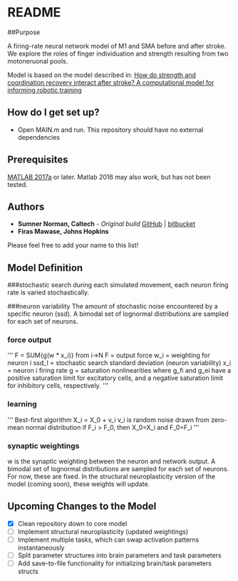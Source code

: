 # README #

##Purpose

A firing-rate neural network model of M1 and SMA before and after stroke. We explore the roles of finger individuation and strength resulting from two motoneruonal pools.

Model is based on the model described in: [How do strength and coordination recovery interact after stroke? A computational model for informing robotic training](http://ieeexplore.ieee.org/abstract/document/8009243/)

## How do I get set up? 

* Open MAIN.m and run. This repository should have no external dependencies

## Prerequisites

[MATLAB 2017a](https://www.mathworks.com/products/matlab.html) or later. Matlab 2016 may also work, but has not been tested.

## Authors

* **Sumner Norman, Caltech** - *Original build* [GitHub](https://github.com/sumner15) | [bitbucket](https://bitbucket.org/sumner15/)
* **Firas Mawase, Johns Hopkins** 

Please feel free to add your name to this list!

## Model Definition

###stochastic search
during each simulated movement, each neuron firing rate is varied stochastically. 

###neuron variability
The amount of stochastic noise encountered by a specific neuron (ssd). A bimodal set of lognormal distributions are sampled for each set of neurons.

### force output
'''
F = SUM{g(w * x_i)} from i->N
F = output force
w_i = weighting for neuron i
ssd_I = stochastic search standard deviation (neuron variability)
x_i = neuron i firing rate 
g = saturation nonlinearities where g_fi and g_ei have a positive
saturation limit for excitatory cells, and a negative saturation
limit for inhibitory cells, respectively.
'''

### learning
'''
Best-first algorithm
X_i = X_0 + v_i 
v_i is random noise drawn from zero-mean normal distribution
if F_i > F_0, then X_0=X_i and F_0=F_i
'''

### synaptic weightings
w is the synaptic weighting between the neuron and network output. A bimodal set of lognormal distributions are sampled for each set of neurons. For now, these are fixed. In the structural neuroplasticity version of the model (coming soon), these weights will update.


## Upcoming Changes to the Model

- [X] Clean repository down to core model
- [ ] Implement structural neuroplasticity (updated weightings)
- [ ] Implement multiple tasks, which can swap activation patterns instantaneously
- [ ] Split parameter structures into brain parameters and task parameters
- [ ] Add save-to-file functionality for initializing brain/task parameters structs
